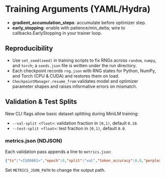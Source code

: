 <!-- BEGIN: CODEX_TRAIN_ARGS_DOC -->
# Training Arguments (YAML/Hydra)

- **gradient_accumulation_steps**: accumulate before optimizer step.
- **early_stopping**: enable with patience/min_delta; wire to callbacks.EarlyStopping in your trainer loop.

## Reproducibility
- Use `set_seed(seed)` in training scripts to fix RNGs across `random`, `numpy`, and `torch`; a `seeds.json` file is written under the run directory.
- Each checkpoint records `rng.json` with RNG states for Python, NumPy, and Torch (CPU & CUDA) and restores them on load.
- `CheckpointManager.resume_from` validates model and optimizer parameter shapes and raises informative errors on mismatch.

## Validation & Test Splits

New CLI flags allow basic dataset splitting during MiniLM training:

- `--val-split <float>`: validation fraction in `[0,1)`, default `0.10`.
- `--test-split <float>`: test fraction in `[0,1)`, default `0.0`.

### metrics.json (NDJSON)
Each validation pass appends a line to `metrics.json`:

```json
{"ts":"<ISO8601>","epoch":0,"split":"val","token_accuracy":0.0,"perplexity":1.0,"config_hash":"<sha256>"}
```

Set `METRICS_JSON_PATH` to change the output path.
